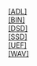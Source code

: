 [[ADL]]([ADL]/index.html)<br>
[[BIN]]([BIN]/index.html)<br>
[[DSD]]([DSD]/index.html)<br>
[[SSD]]([SSD]/index.html)<br>
[[UEF]]([UEF]/index.html)<br>
[[WAV]]([WAV]/index.html)<br>
